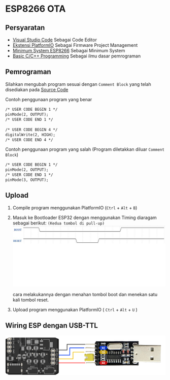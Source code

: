 # **ESP8266 OTA**

## Persyaratan

- [Visual Studio Code](https://code.visualstudio.com/) Sebagai Code Editor
- [Ekstensi PlatformIO](https://platformio.org/install/ide?install=vscode) Sebagai Firmware Project Management
- [Minimum System ESP8266](https://github.com/B401-Robotics/wortel-firmware/tree/d97f6dfef85b5bb57e3d870195ed629ec6796cab/hardware) Sebagai Minimum System
- [Basic C/C++ Programming](https://www.geeksforgeeks.org/cpp-programming-basics/) Sebagai ilmu dasar pemrograman

## Pemrograman

Silahkan mengubah program sesuai dengan `Comment Block` yang telah disediakan pada [Source Code](https://github.com/B401-Robotics/wortel-firmware/blob/d97f6dfef85b5bb57e3d870195ed629ec6796cab/firmware/src/main.cpp)

Contoh penggunaan program yang benar

```
/* USER CODE BEGIN 1 */
pinMode(2, OUTPUT);
/* USER CODE END 1 */

/* USER CODE BEGIN 4 */
digitalWrite(2, HIGH);
/* USER CODE END 4 */
```

Contoh penggunaan program yang salah (Program diletakkan diluar `Comment Block`)

```
/* USER CODE BEGIN 1 */
pinMode(2, OUTPUT);
/* USER CODE END 1 */
pinMode(3, OUTPUT);
```

## Upload

1. Compile program menggunakan PlatformIO (`Ctrl` + `Alt` + `B`)
2. Masuk ke Bootloader ESP32 dengan menggunakan Timing diaragam sebagai berikut: `(Kedua tombol di pull-up)`  
   ![Timing Diagram](../images/Timing_diagram1.jpeg)
   
   cara melakukannya dengan menahan tombol boot dan menekan satu kali tombol reset.
3. Upload program menggunakan PlatformIO ( `Ctrl` + `Alt` + `U` )

## Wiring ESP dengan USB-TTL

![Wiring](../images/wiring.png)